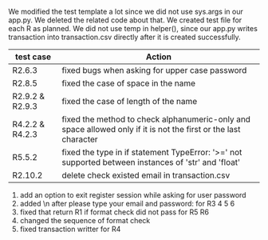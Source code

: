  We modified the test template a lot since we did not use sys.args in our app.py. We deleted the related code about that. We created test file for each R as planned. We did not use temp in helper(), since our app.py writes transaction into transaction.csv directly after it is created successfully.



| test case       | Action                                                       |
| --------------- | ------------------------------------------------------------ |
| R2.6.3          | fixed bugs when asking for upper case password               |
| R2.8.5          | fixed the case of space in the name                          |
| R2.9.2 & R2.9.3 | fixed the case of length of the name                         |
| R4.2.2 & R4.2.3 | fixed the method to check alphanumeric-only and space allowed only if it is not the first or the last character |
| R5.5.2          | fixed the type in if statement     TypeError: '>=' not supported between instances of 'str' and 'float' |
| R2.10.2         | delete check existed email in transaction.csv                |

1. add an option to exit register session while asking for user password
2. added \n after please type your email and password: for R3 4 5 6
3. fixed that return R1 if format check did not pass for R5 R6
4. changed the sequence of format check
5. fixed transaction writter for R4